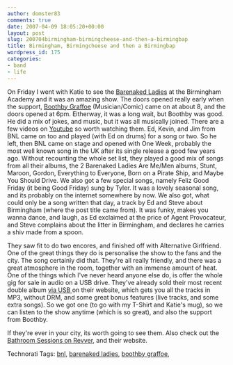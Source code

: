 ```yaml
---
author: domster83
comments: true
date: 2007-04-09 18:05:20+00:00
layout: post
slug: 200704birmingham-birmingcheese-and-then-a-birmingbap
title: Birmingham, Birmingcheese and then a Birmingbap
wordpress_id: 175
categories:
- band
- life
---
```


On Friday I went with Katie to see the [Barenaked Ladies](http://www.bnlmusic.com) at the Birmingham Academy and it was an amazing show. The doors opened really early when the support, [Boothby Graffoe](http://en.wikipedia.org/wiki/Boothby_Graffoe_(comedian)) (Musician/Comic) came on at about 8, and the doors opened at 6pm. Eitherway, it was a long wait, but Boothby was good. He did a mix of jokes, and music, but it was all musically joined. There are a few videos on [Youtube](http://youtube.com/results?search_query=boothby+graffoe&search=Search) so worth watching them. Ed, Kevin, and Jim from BNL came on too and played (with Ed on drums) for a song or two.
So he left, then BNL came on stage and opened with One Week, probably the most well known song in the UK after its single release a good few years ago. Without recounting the whole set list, they played a good mix of songs from all their albums, the 2 Barenaked Ladies Are Me/Men albums, Stunt, Maroon, Gordon, Everything to Everyone, Born on a Pirate Ship, and Maybe You Should Drive. We also got a few special songs, namely Feliz Good Friday (it being Good Friday) sung by Tyler. It was a lovely seasonal song, and its probably on the internet somewhere by now. We also got, what could only be a song written that day, a track by Ed and Steve about Birmingham (where the post title came from). It was funky, makes you wanna dance, and laugh, as Ed exclaimed at the price of Agent Provocateur, and Steve complains about the litter in Birmingham, and declares he carries a shiv made from a spoon.




They saw fit to do two encores, and finished off with Alternative Girlfriend. One of the great things they do is personalise the show to the fans and the city. The song certainly did that. They're all really friendly, and there was a great atmosphere in the room, together with an immense amount of heat. One of the things which I've never heard anyone else do, is offer the whole gig for sale in audio on a USB drive. They've already sold their most recent double album [via USB ](http://www.werkshop.com/bnlmerch/home.action)on their website, which gets you all the tracks in MP3, without DRM, and some great bonus features (live tracks, and some extra songs). So we got one (to go with my T-Shirt and Katie's mug), so we can listen to the show anytime (which is so great), and also the support from Boothby.




If they're ever in your city, its worth going to see them. Also check out the [Bathroom Sessions on Revver](http://one.revver.com/find/video/bnl), and their website.




Technorati Tags: [bnl](http://technorati.com/tag/bnl), [barenaked ladies](http://technorati.com/tag/barenakedladies), [boothby graffoe](http://technorati.com/tag/boothbygraffoe),
